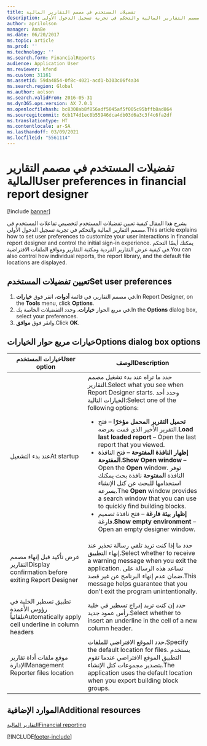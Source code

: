 ```yaml
---
title: تفضيلات المستخدم في مصمم التقارير المالية
description: يشرح هذا الموضوع كيفية تعيين تفضيلات المستخدم لتخصيص تفاعلات المستخدم في مصمم التقارير المالية والتحكم في تجربة تسجيل الدخول الأولى.
author: aprilolson
manager: AnnBe
ms.date: 06/20/2017
ms.topic: article
ms.prod: ''
ms.technology: ''
ms.search.form: FinancialReports
audience: Application User
ms.reviewer: kfend
ms.custom: 31161
ms.assetid: 59da4854-0f8c-4021-acd1-b303c06f4a34
ms.search.region: Global
ms.author: aolson
ms.search.validFrom: 2016-05-31
ms.dyn365.ops.version: AX 7.0.1
ms.openlocfilehash: bc8308ab8f856adf5045af5f005c95bffb8ad864
ms.sourcegitcommit: 6cb174d1ec8b55946dca4db03d6a3c3f4c6fa2df
ms.translationtype: HT
ms.contentlocale: ar-SA
ms.lasthandoff: 03/09/2021
ms.locfileid: "5561114"
---
```

# <a name="user-preferences-in-financial-report-designer"></a><span data-ttu-id="12d66-103">تفضيلات المستخدم في مصمم التقارير المالية</span><span class="sxs-lookup"><span data-stu-id="12d66-103">User preferences in financial report designer</span></span>

[!include [banner](../includes/banner.md)]

<span data-ttu-id="12d66-104">يشرح هذا المقال كيفية تعيين تفضيلات المستخدم لتخصيص تفاعلات المستخدم في مصمم التقارير المالية والتحكم في تجربة تسجيل الدخول الأولى.</span><span class="sxs-lookup"><span data-stu-id="12d66-104">This article explains how to set user preferences to customize your user interactions in financial report designer and control the initial sign-in experience.</span></span> <span data-ttu-id="12d66-105">يمكنك أيضًا التحكم في كيفية عرض التقارير الفردية ومكتبة التقارير ومواقع الملفات الافتراضية.</span><span class="sxs-lookup"><span data-stu-id="12d66-105">You can also control how individual reports, the report library, and the default file locations are displayed.</span></span>

## <a name="set-user-preferences"></a><span data-ttu-id="12d66-106">تعيين تفضيلات المستخدم</span><span class="sxs-lookup"><span data-stu-id="12d66-106">Set user preferences</span></span>

1. <span data-ttu-id="12d66-107">في مصمم التقارير، في قائمة **أدوات**، انقر فوق **خيارات**.</span><span class="sxs-lookup"><span data-stu-id="12d66-107">In Report Designer, on the **Tools** menu, click **Options**.</span></span>
2. <span data-ttu-id="12d66-108">في مربع الحوار **خيارات**، وحدد التفضيلات الخاصة بك.</span><span class="sxs-lookup"><span data-stu-id="12d66-108">In the **Options** dialog box, select your preferences.</span></span>
3. <span data-ttu-id="12d66-109">وانقر فوق **موافق**.</span><span class="sxs-lookup"><span data-stu-id="12d66-109">Click **OK**.</span></span>

## <a name="options-dialog-box-options"></a><span data-ttu-id="12d66-110">خيارات مربع حوار الخيارات</span><span class="sxs-lookup"><span data-stu-id="12d66-110">Options dialog box options</span></span>
<table>
<thead>
<tr>
<th><span data-ttu-id="12d66-111">خيارات المستخدم</span><span class="sxs-lookup"><span data-stu-id="12d66-111">User option</span></span></th>
<th><span data-ttu-id="12d66-112">‏‏الوصف</span><span class="sxs-lookup"><span data-stu-id="12d66-112">Description</span></span></th>
</tr>
</thead>
<tbody>
<tr>
<td><span data-ttu-id="12d66-113">عند بدء التشغيل</span><span class="sxs-lookup"><span data-stu-id="12d66-113">At startup</span></span></td>
<td><span data-ttu-id="12d66-114">حدد ما تراه عند بدء تشغيل مصمم التقارير.</span><span class="sxs-lookup"><span data-stu-id="12d66-114">Select what you see when Report Designer starts.</span></span> <span data-ttu-id="12d66-115">وحدد أحد الخيارات التالية:</span><span class="sxs-lookup"><span data-stu-id="12d66-115">Select one of the following options:</span></span>
<ul>
<li><span data-ttu-id="12d66-116"><strong>تحميل التقرير المحمل مؤخرًا</strong> – فتح التقرير الأخير الذي قمت بعرضه.</span><span class="sxs-lookup"><span data-stu-id="12d66-116"><strong>Load last loaded report</strong> – Open the last report that you viewed.</span></span></li>
<li><span data-ttu-id="12d66-117"><strong>إظهار النافذة المفتوحة</strong> – فتح النافذة <strong>المفتوحة</strong>.</span><span class="sxs-lookup"><span data-stu-id="12d66-117"><strong>Show Open window</strong> – Open the <strong>Open</strong> window.</span></span> <span data-ttu-id="12d66-118">توفر النافذة <strong>المفتوحة</strong> نافذة بحث يمكنك استخدامها للبحث عن كتل الإنشاء بسرعة.</span><span class="sxs-lookup"><span data-stu-id="12d66-118">The <strong>Open</strong> window provides a search window that you can use to quickly find building blocks.</span></span></li>
<li><span data-ttu-id="12d66-119"><strong>إظهار بيئة فارغة</strong> – فتح نافذة تصميم فارغة.</span><span class="sxs-lookup"><span data-stu-id="12d66-119"><strong>Show empty environment</strong> – Open an empty designer window.</span></span></li>
</ul></td>
</tr>
<tr>
<td><span data-ttu-id="12d66-120">عرض تأكيد قبل إنهاء مصمم التقارير</span><span class="sxs-lookup"><span data-stu-id="12d66-120">Display confirmation before exiting Report Designer</span></span></td>
<td><span data-ttu-id="12d66-121">حدد ما إذا كنت تريد تلقي رسالة تحذير عند إنهاء التطبيق.</span><span class="sxs-lookup"><span data-stu-id="12d66-121">Select whether to receive a warning message when you exit the application.</span></span> <span data-ttu-id="12d66-122">تساعد هذه الرسالة على ضمان عدم إنهاء البرنامج عن غير قصد.</span><span class="sxs-lookup"><span data-stu-id="12d66-122">This message helps guarantee that you don't exit the program unintentionally.</span></span></td>
</tr>
<tr>
<td><span data-ttu-id="12d66-123">تطبيق تسطير الخلية في رؤوس الأعمدة تلقائياً</span><span class="sxs-lookup"><span data-stu-id="12d66-123">Automatically apply cell underline in column headers</span></span></td>
<td><span data-ttu-id="12d66-124">حدد إن كنت تريد إدراج تسطير في خلية رأس عمود جديد.</span><span class="sxs-lookup"><span data-stu-id="12d66-124">Select whether to insert an underline in the cell of a new column header.</span></span></td>
</tr>
<tr>
<td><span data-ttu-id="12d66-125">موقع ملفات أداة تقارير الإدارة</span><span class="sxs-lookup"><span data-stu-id="12d66-125">Management Reporter files location</span></span></td>
<td><span data-ttu-id="12d66-126">حدد الموقع الافتراضي للملفات.</span><span class="sxs-lookup"><span data-stu-id="12d66-126">Specify the default location for files.</span></span> <span data-ttu-id="12d66-127">يستخدم التطبيق الموقع الافتراضي عندما تقوم بتصدير مجموعات كتل الإنشاء.</span><span class="sxs-lookup"><span data-stu-id="12d66-127">The application uses the default location when you export building block groups.</span></span></td>
</tr>
</tbody>
</table>

## <a name="additional-resources"></a><span data-ttu-id="12d66-128">الموارد الإضافية</span><span class="sxs-lookup"><span data-stu-id="12d66-128">Additional resources</span></span>

[<span data-ttu-id="12d66-129">التقارير المالية</span><span class="sxs-lookup"><span data-stu-id="12d66-129">Financial reporting</span></span>](financial-reporting-intro.md)


[!INCLUDE[footer-include](../../../includes/footer-banner.md)]